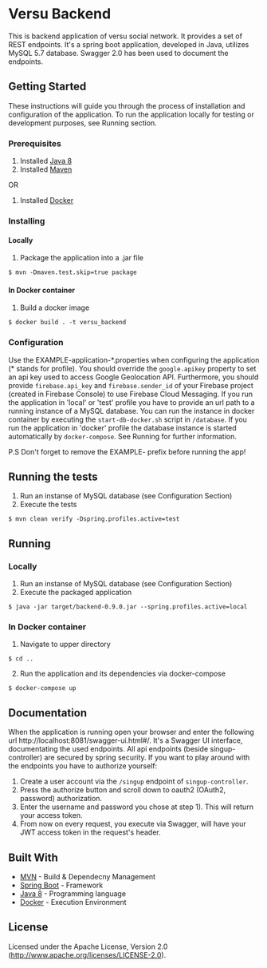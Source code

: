 # Versu Backend

This is backend application of versu social network. It provides a set of REST endpoints. It's a spring boot application, developed in Java, utilizes MySQL 5.7 database. Swagger 2.0 has been used to document the endpoints.

## Getting Started

These instructions will guide you through the process of installation and configuration of the application. To run the application locally for testing or development purposes, see Running section.

### Prerequisites
1. Installed [Java 8](https://www.oracle.com/technetwork/java/javase/overview/java8-2100321.html)
2. Installed [Maven](https://maven.apache.org/)

OR

1. Installed [Docker](https://www.docker.com/)

### Installing
#### Locally
1. Package the application into a .jar file
```
$ mvn -Dmaven.test.skip=true package
```
#### In Docker container
1. Build a docker image
```
$ docker build . -t versu_backend
```
### Configuration
Use the EXAMPLE-application-\*.properties when configuring the application (* stands for profile).  You should override the `google.apikey` property to set an api key used to access Google Geolocation API. Furthermore, you should provide `firebase.api_key` and `firebase.sender_id` of your Firebase project (created in Firebase Console) to use Firebase Cloud Messaging. If you run the application in 'local' or 'test' profile you have to provide an url path to a running instance of a MySQL database. You can run the instance in docker container by executing the `start-db-docker.sh` script in `/database`. If you run the application in 'docker' profile the database instance is started automatically by `docker-compose`. See Running for further information.

P.S Don't forget to remove the EXAMPLE- prefix before running the app!

## Running the tests
1. Run an instanse of MySQL database (see Configuration Section)
2. Execute the tests
```
$ mvn clean verify -Dspring.profiles.active=test
```

## Running
### Locally
1. Run an instanse of MySQL database (see Configuration Section)
2. Execute the packaged application
```
$ java -jar target/backend-0.9.0.jar --spring.profiles.active=local
```

### In Docker container
1. Navigate to upper directory
```
$ cd ..
```
2. Run the application and its dependencies via docker-compose
```
$ docker-compose up
```

## Documentation
When the application is running open your browser and enter the following url http://localhost:8081/swagger-ui.html#/. It's a Swagger UI interface, documentating the used endpoints. All api endpoints (beside singup-controller) are secured by spring security. If you want to play around with the endpoints you have to authorize yourself:
1. Create a user account via the `/singup` endpoint of `singup-controller`.
2. Press the authorize button and scroll down to oauth2 (OAuth2, password) authorization.
3. Enter the username and password you chose at step 1). This will return your access token.
4. From now on every request, you execute via Swagger, will have your JWT access token in the request's header.
## Built With

* [MVN](https://maven.apache.org/) - Build & Dependecny Management
* [Spring Boot](https://spring.io/projects/spring-boot) - Framework
* [Java 8](https://www.oracle.com/technetwork/java/javase/overview/java8-2100321.html) - Programming language
* [Docker](https://www.docker.com/) - Execution Environment

## License
Licensed under the Apache License, Version 2.0 (http://www.apache.org/licenses/LICENSE-2.0).
